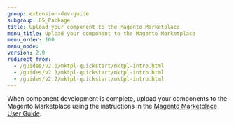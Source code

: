 ```yaml
---
group: extension-dev-guide
subgroup: 05_Package
title: Upload your component to the Magento Marketplace
menu_title: Upload your component to the Magento Marketplace
menu_order: 100
menu_node:
version: 2.0
redirect_from:
  - /guides/v2.0/mktpl-quickstart/mktpl-intro.html
  - /guides/v2.1/mktpl-quickstart/mktpl-intro.html
  - /guides/v2.2/mktpl-quickstart/mktpl-intro.html
---
```


When component development is complete, upload your components to the Magento Marketplace using the instructions in the <a href="http://docs.magento.com/marketplace/user_guide/getting-started.html" target="_blank">Magento Marketplace User Guide</a>.
